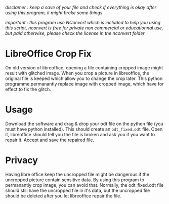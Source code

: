 *disclamer : keep a save of your file and check if everything is okay after using this program, it might broke some things*

*important : this program use NConvert which is included to help you using this script, nconvert is free for private non commercial or educationnal use, but paid otherwise, please check the license in the nconvert folder*

# LibreOffice Crop Fix

On old version of libreoffice, opening a file containing cropped image might result with glitched image.
When you crop a picture in libreoffice, the original file is keeped which allow you to change the crop later.
This python programme permanantly replace image with cropped image, which have for effect to fix the glitch.

# Usage
Download the software and drag & drop your odt file on the python file (you must have python installed).
This should create an `odt_fixed.odt` file. Open it, libreoffice should tell you the file is broken and ask you if you want to repair it.
Accept and save the repaired file.

# Privacy
Having libre office keep the uncropped file might be dangerous if the uncropped picture contain sensitive data.
By using this program to permanantly crop image, you can avoid that.
Normally, the odt_fixed.odt file should still have the uncropped file in it's data, but the uncropped file should be deleted after you let libreoffice repair the file.
